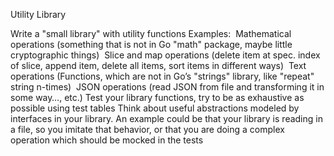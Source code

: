 Utility Library

Write a "small library" with utility functions
Examples:
 Mathematical operations (something that is not in Go "math" package, maybe little cryptographic things)
 Slice and map operations (delete item at spec. index of slice, append item, delete all items, sort items in different ways)
 Text operations (Functions, which are not in Go’s "strings" library, like "repeat" string n-times)
 JSON operations (read JSON from file and transforming it in some way…, etc.)
Test your library functions, try to be as exhaustive as possible using test tables 
 Think about useful abstractions modeled by interfaces in your library. An example could be that your library is reading in a  file, so you imitate that behavior, or that you are doing a complex operation which should be mocked in the tests
